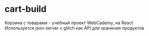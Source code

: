# cart-build
Корзина с товарами - учебный проект WebCademy, на React
Используется json-server с glitch как API для хранения продуктов

